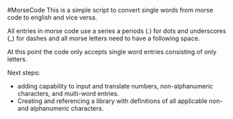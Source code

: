 #MorseCode
This is a simple script to convert single words from morse code to english and vice versa. 

All entries in morse code use a series a periods (.) for dots and underscores (_) for dashes and all morse letters need to have a following space.

At this point the code only accepts single word entries consisting of only letters.

Next steps:
- adding capability to input and translate numbers, non-alphanumeric characters, and multi-word entries.
- Creating and referencing a library with definitions of all applicable non- and alphanumeric characters.

